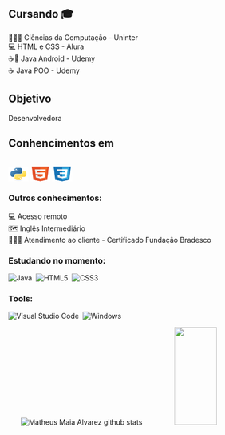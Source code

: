 ## Cursando 🎓
👩🏼‍💻 Ciências da Computação - Uninter <br>
💻 HTML e CSS - Alura <br>
☕📱 Java Android - Udemy <br>
☕ Java POO - Udemy <br>


## Objetivo
Desenvolvedora

## Conhencimentos em

<div style="display: inline_block"><br>
<img align="center" alt="Le-Python" height="30" width="40" src="https://raw.githubusercontent.com/devicons/devicon/master/icons/python/python-original.svg">
<img align="center" alt="Le-HTML" height="30" width="40" src="https://raw.githubusercontent.com/devicons/devicon/master/icons/html5/html5-original.svg">
<img align="center" alt="Le-CSS" height="30" width="40" src="https://raw.githubusercontent.com/devicons/devicon/master/icons/css3/css3-original.svg">



</div>

### Outros conhecimentos:
💻 Acesso remoto <br>
🗺️ Inglês Intermediário <br>
🙋🏼‍♀️ Atendimento ao cliente - Certificado Fundação Bradesco<br>

### Estudando no momento:
![Java](https://img.shields.io/badge/Java-ED8B00?style=for-the-badge&logo=openjdk&logoColor=white)&nbsp;
![HTML5]( 	https://img.shields.io/badge/HTML5-E34F26?style=for-the-badge&logo=html5&logoColor=white)&nbsp;
![CSS3](https://img.shields.io/badge/CSS-239120?&style=for-the-badge&logo=css3&logoColor=white)&nbsp;


### Tools:
![Visual Studio Code](https://img.shields.io/badge/-Visual%20Studio%20Code-0D1117?style=for-the-badge&logo=visual-studio-code&logoColor=007ACC&labelColor=0D1117)&nbsp;
![Windows](https://img.shields.io/badge/-Windows-0D1117?style=for-the-badge&logo=windows&labelColor=0D1117)&nbsp;



<div align="center">  
  <img width="49%" height="195px" src="https://github-readme-stats.vercel.app/api?username=LeticiaGoncalves1&show_icons=true&count_private=true&hide_border=true&title_color=A020F0&icon_color=00bfbf&text_color=c9d1d9&bg_color=0d1117" alt="Matheus Maia Alvarez github stats" /> 
  <img width="41%" height="195px" src="https://github-readme-stats.vercel.app/api/top-langs/?username=LeticiaGoncalves1&layout=compact&hide_border=true&title_color=A020F0&text_color=00bfbf&bg_color=0d1117" />
</div>
